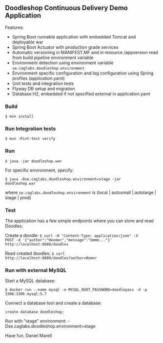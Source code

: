 ## Doodleshop Continuous Delivery Demo Application

Features:

* Spring Boot runnable application with embedded Tomcat and deployable war
* Spring Boot Actuator with production grade services
* Automatic versioning in MANIFEST.MF and in resource /appversion read from build pipeline environment variable
* Environment detection using environment variable <code>se.caglabs.doodleshop.environment</code>
* Environment specific configuration and log configuration using Spring profiles (application.yaml)
* Unit tests and integration tests
* Flyway DB setup and migration
* Database H2, embedded if not specified external in application.yaml
 
### Build

<code>$ mvn install</code>

### Run Integration tests

<code>$ mvn -Pint-test verify</code>

### Run

<code>$ java -jar doodleshop.war</code>

For specific environment, specify:

<code>$ java -Dse.caglabs.doodleshop.environment=stage -jar doodleshop.war</code>

where <code>se.caglabs.doodleshop.environment</code> is (local | autosmall | autolarge | stage | prod)

### Test

The application has a few simple endpoints where you can store and read Doodles.

Create a doodle:
<code>$ curl -H "Content-Type: application/json" -X POST -d '{"author":"Hoomer","message":"Ummm..."}' http://localhost:8080/doodles</code>

Read created doodles:
<code>$ curl http://localhost:8080/doodles?author=Homer</code>

### Run with external MySQL

Start a MySQL database:
```
$ docker run --name mysql -e MYSQL_ROOT_PASSWORD=doodlepass -d -p 3306:3306 mysql:5.7
```

Connect a database tool and create a database:
```
create database doodleshop;
```
Run with "stage" environment: -Dse.caglabs.doodleshop.environment=stage


Have fun,
Daniel Marell
